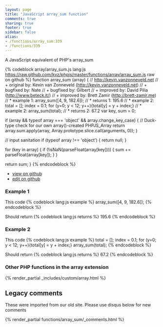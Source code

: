```yaml
---
layout: page
title: "JavaScript array_sum function"
comments: true
sharing: true
footer: true
sidebar: false
alias:
- /functions/array_sum:339
- /functions/339
---
```

<!-- Generated by Rakefile:build -->
A JavaScript equivalent of PHP's array_sum

{% codeblock array/array_sum.js lang:js https://raw.github.com/kvz/phpjs/master/functions/array/array_sum.js raw on github %}
function array_sum (array) {
  // http://kevin.vanzonneveld.net
  // +   original by: Kevin van Zonneveld (http://kevin.vanzonneveld.net)
  // +   bugfixed by: Nate
  // +   bugfixed by: Gilbert
  // +   improved by: David Pilia (http://www.beteck.it/)
  // +   improved by: Brett Zamir (http://brett-zamir.me)
  // *     example 1: array_sum([4, 9, 182.6]);
  // *     returns 1: 195.6
  // *     example 2: total = []; index = 0.1; for (y=0; y < 12; y++){total[y] = y + index;}
  // *     example 2: array_sum(total);
  // *     returns 2: 67.2
  var key, sum = 0;

  if (array && typeof array === 'object' && array.change_key_case) { // Duck-type check for our own array()-created PHPJS_Array
    return array.sum.apply(array, Array.prototype.slice.call(arguments, 0));
  }
  
  // input sanitation
  if (typeof array !== 'object') {
    return null;
  }

  for (key in array) {
    if (!isNaN(parseFloat(array[key]))) {
      sum += parseFloat(array[key]);
    }
  }

  return sum;
}
{% endcodeblock %}

 - [view on github](https://github.com/kvz/phpjs/blob/master/functions/array/array_sum.js)
 - [edit on github](https://github.com/kvz/phpjs/edit/master/functions/array/array_sum.js)

### Example 1
This code
{% codeblock lang:js example %}
array_sum([4, 9, 182.6]);
{% endcodeblock %}

Should return
{% codeblock lang:js returns %}
195.6
{% endcodeblock %}

### Example 2
This code
{% codeblock lang:js example %}
total = []; index = 0.1; for (y=0; y < 12; y++){total[y] = y + index;}
array_sum(total);
{% endcodeblock %}

Should return
{% codeblock lang:js returns %}
67.2
{% endcodeblock %}


### Other PHP functions in the array extension
{% render_partial _includes/custom/array.html %}
## Legacy comments
These were imported from our old site. Please use disqus below for new comments
<div style="overflow-y: scroll; max-height: 500px;">
{% render_partial functions/array_sum/_comments.html %}
</div>
